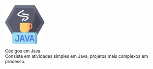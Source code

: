 <div>

<img align=center width="128" height="128" src="https://github.com/Carlait/Carlait/blob/main/IMG%20GitHub/Java%20W.png?raw=true"/></a> 
  
</div>
Códigos em Java<br/>
Consiste em atividades simples em Java, projetos mais complexos em processo.
